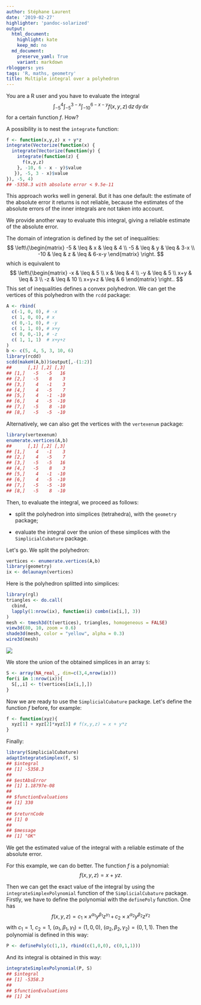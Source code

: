 ```yaml
---
author: Stéphane Laurent
date: '2019-02-27'
highlighter: 'pandoc-solarized'
output:
  html_document:
    highlight: kate
    keep_md: no
  md_document:
    preserve_yaml: True
    variant: markdown
rbloggers: yes
tags: 'R, maths, geometry'
title: Multiple integral over a polyhedron
---
```


You are a R user and you have to evaluate the integral $$
\int_{-5}^4\int_{-5}^{3-x}\int_{-10}^{6-x-y} f(x,y,z)
\,\mathrm{d}z\,\mathrm{d}y\,\mathrm{d}x
$$ for a certain function $f$. How?

A possibility is to nest the `integrate` function:

``` {.r .numberLines}
f <- function(x,y,z) x + y*z
integrate(Vectorize(function(x) { 
  integrate(Vectorize(function(y) { 
    integrate(function(z) { 
      f(x,y,z) 
    }, -10, 6 - x - y)$value
   }), -5, 3 - x)$value 
}), -5, 4) 
## -5358.3 with absolute error < 9.5e-11
```

This approach works well in general. But it has one default: the
estimate of the absolute error it returns is not reliable, because the
estimates of the absolute errors of the inner integrals are not taken
into account.

We provide another way to evaluate this integral, giving a reliable
estimate of the absolute error.

The domain of integration is defined by the set of inequalities: $$
\left\{\begin{matrix}
-5 & \leq & x & \leq & 4 \\
-5 & \leq & y & \leq & 3-x \\
-10 & \leq & z & \leq & 6-x-y
\end{matrix}
\right.
$$ which is equivalent to $$
\left\{\begin{matrix}
-x & \leq & 5 \\
x & \leq & 4 \\
-y & \leq & 5 \\
x+y & \leq & 3 \\
-z & \leq & 10 \\
x+y+z & \leq & 6
\end{matrix}
\right..
$$ This set of inequalities defines a convex polyhedron. We can get the
vertices of this polyhedron with the `rcdd` package:

``` {.r .numberLines}
A <- rbind(
  c(-1, 0, 0), # -x
  c( 1, 0, 0), # x
  c( 0,-1, 0), # -y
  c( 1, 1, 0), # x+y
  c( 0, 0,-1), # -z
  c( 1, 1, 1)  # x+y+z
)
b <- c(5, 4, 5, 3, 10, 6)
library(rcdd)
scdd(makeH(A,b))$output[,-(1:2)]
##      [,1] [,2] [,3]
## [1,]   -5   -5   16
## [2,]   -5    8    3
## [3,]    4   -1    3
## [4,]    4   -5    7
## [5,]    4   -1  -10
## [6,]    4   -5  -10
## [7,]   -5    8  -10
## [8,]   -5   -5  -10
```

Alternatively, we can also get the vertices with the `vertexenum`
package:

``` {.r .numberLines}
library(vertexenum)
enumerate.vertices(A,b)
##      [,1] [,2] [,3]
## [1,]    4   -1    3
## [2,]    4   -5    7
## [3,]   -5   -5   16
## [4,]   -5    8    3
## [5,]    4   -1  -10
## [6,]    4   -5  -10
## [7,]   -5   -5  -10
## [8,]   -5    8  -10
```

Then, to evaluate the integral, we proceed as follows:

-   split the polyhedron into simplices (tetrahedra), with the
    `geometry` package;

-   evaluate the integral over the union of these simplices with the
    `SimplicialCubature` package.

Let's go. We split the polyhedron:

``` {.r .numberLines}
vertices <- enumerate.vertices(A,b)
library(geometry)
ix <- delaunayn(vertices)
```

Here is the polyhedron splitted into simplices:

``` {.r .numberLines}
library(rgl)
triangles <- do.call(
  cbind,
  lapply(1:nrow(ix), function(i) combn(ix[i,], 3))
)
mesh <- tmesh3d(t(vertices), triangles, homogeneous = FALSE)
view3d(80, 10, zoom = 0.6)
shade3d(mesh, color = "yellow", alpha = 0.3)
wire3d(mesh)
```

![](./figures/integralPolyhedron-polyhedron-1.png)

We store the union of the obtained simplices in an array `S`:

``` {.r .numberLines}
S <- array(NA_real_, dim=c(3,4,nrow(ix)))
for(i in 1:nrow(ix)){
  S[,,i] <- t(vertices[ix[i,],])
}
```

Now we are ready to use the `SimplicialCubature` package. Let's define
the function $f$ before, for example:

``` {.r .numberLines}
f <- function(xyz){
  xyz[1] + xyz[2]*xyz[3] # f(x,y,z) = x + y*z
}
```

Finally:

``` {.r .numberLines}
library(SimplicialCubature)
adaptIntegrateSimplex(f, S)
## $integral
## [1] -5358.3
## 
## $estAbsError
## [1] 1.18797e-08
## 
## $functionEvaluations
## [1] 330
## 
## $returnCode
## [1] 0
## 
## $message
## [1] "OK"
```

We get the estimated value of the integral with a reliable estimate of
the absolute error.

For this example, we can do better. The function $f$ is a polynomial: $$
f(x,y,z) = x + yz.
$$

Then we can get the exact value of the integral by using the
`integrateSimplexPolynomial` function of the `SimplicialCubature`
package. Firstly, we have to define the polynomial with the `definePoly`
function. One has $$
f(x,y,z) = c_1 \times x^{\alpha_1}y^{\beta_1}z^{\gamma_1} \, + \,
c_2 \times x^{\alpha_2}y^{\beta_2}z^{\gamma_2}
$$ with $c_1 = 1$, $c_2=1$, $(\alpha_1,\beta_1,\gamma_1)=(1,0,0)$,
$(\alpha_2,\beta_2,\gamma_2)=(0,1,1)$. Then the polynomial is defined in
this way:

``` {.r .numberLines}
P <- definePoly(c(1,1), rbind(c(1,0,0), c(0,1,1)))
```

And its integral is obtained in this way:

``` {.r .numberLines}
integrateSimplexPolynomial(P, S)
## $integral
## [1] -5358.3
## 
## $functionEvaluations
## [1] 24
```
